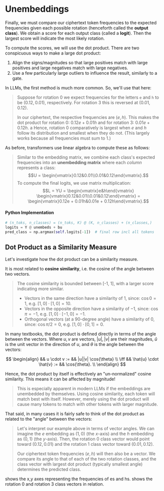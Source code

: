 # Unembeddings

Finally, we must compare our ciphertext token frequencies to the expected frequencies given each possible rotation (henceforth called the **output class**). We obtain a score for each output class (called a **logit**). Then the largest score will indicate the most likely rotation.

To compute the scores, we will use the dot product. There are two conspicuous ways to make a large dot product:
1. Align the signs/magnitudes so that large positives match with large positives and large negatives match with large negatives.
2. Use a few particularly large outliers to influence the result, similarly to a gate.

In LLMs, the first method is much more common. So, we'll use that here:

> Suppose for rotation 0 we expect frequencies for the letters `e` and `h` to be $(0.12, 0.01)$, respectively. For rotation 3 this is reversed at $(0.01, 0.12)$.
> 
> In our ciphertext, the respective frequencies are $(e, h)$. This makes the dot product for rotation 0: $0.12e + 0.01h$ and for rotation 3: $0.01e + 0.12h$.
> a
> Hence, rotation 0 comparatively is largest when $e$ and $h$ follow its distribution and smallest when they do not. (This largely works because all frequencies must sum to 1.)

As before, transformers use linear algebra to compute these as follows:

> Similar to the embedding matrix, we combine each class's expected frequencies into an **unembedding matrix** where each _column_ represents a class: $$U = \begin{vmatrix}0.12&0.01\\0.01&0.12\end{vmatrix}.$$
> To compute the final logits, we use matrix multiplication: $$L = YU = \begin{vmatrix}e&h\end{vmatrix} \begin{vmatrix}0.12&0.01\\0.01&0.12\end{vmatrix} = \begin{vmatrix}0.12e + 0.01h&0.01e + 0.12h\end{vmatrix}.$$


#### Python Implementation

```python
# (n_toks, n_classes) = (n_toks, K) @ (K, n_classes) + (n_classes,)
logits = Y @ unembeds + bu
pred_class = np.argmax(self.logits[-1])  # final row incl all tokens
```


## Dot Product as a Similarity Measure

Let's investigate how the dot product can be a similarity measure.

It is most related to **cosine similarity**, i.e. the cosine of the angle between two vectors.

> The cosine similarity is bounded between [-1, 1], with a larger score indicating more similar.
> - Vectors in the same direction have a similarity of $1$, since: $\cos{0} = 1$, e.g. $[1,0] \cdot [1,0] = 10$.
> - Vectors in the opposite direction have a similarity of $-1$, since: $\cos \pi = -1$, e.g. $[1,0] \cdot [-1,0] = -1$.
> - Orthogonal vectors (at a 90-degree angle) have a similarity of $0$, since: $\cos \pi/2 = 0$, e.g. $[1,0] \cdot [0,1] = 0$.

In many textbooks, the dot product is defined directly in terms of the angle between the vectors. Where $u,v$ are vectors, $|u|,|v|$ are their magnitudes, $\hat{u}$ is the unit vector in the direction of $u$, and $\theta$ is the angle between the vectors:

$$
\begin{align}
&& u \cdot v := && |u||v| \cos{\theta} \\
\iff && \hat{u} \cdot \hat{v} := && \cos{\theta}. \\
\end{align}
$$

Hence, the dot product by itself is effectively an "un-normalized" cosine similarity. This means it can be affected by magnitude!

> This is especially apparent in modern LLMs if the embeddings are unembedded by themselves. Using cosine similarity, each token will match best with itself. However, merely using the dot product will cause many tokens to match with other tokens with larger magnitude.

That said, in many cases it is fairly safe to think of the dot product as related to the "angle" between the vectors:

> Let's interpret our example above in terms of vector angles. We can imagine the $e$ embedding as $(1, 0)$ (the $x$-axis) and the $h$ embedding as $(0, 1)$ (the $y$-axis). Then, the rotation 0 class vector would point toward $(0.12, 0.01)$ and the rotation 1 class vector toward $(0.01, 0.12)$.
> 
> Our ciphertext token frequencies $(e, h)$ will then also be a vector. We compare its angle to that of each of the two rotation classes, and the class vector with largest dot product (typically smallest angle) determines the predicted class.

<div class="canvas-figure">
    <canvas id="unembedding-vectors">
        shows the x,y axes representing the frequencies of es and hs.
        shows the rotation 0 and rotation 3 class vectors in relation.
    </canvas>
</div>
